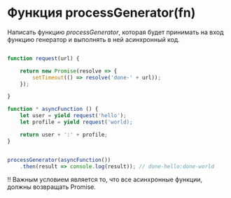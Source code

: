 # Функция processGenerator(fn)

Написать функцию *processGenerator*, которая будет принимать на
вход функцию генератор и выполнять в ней асинхронный код.

```javascript

function request(url) {

    return new Promise(resolve => {
        setTimeout(() => resolve('done-' + url));
    });

}

function * asyncFunction () {
    let user = yield request('hello');
    let profile = yield request('world);

    return user + ':' + profile;
}


processGenerator(asyncFunction())
    .then(result => console.log(result)); // done-hello:done-world
```

!! Важным условием является то, что все асинхронные функции, должны возвращать Promise.